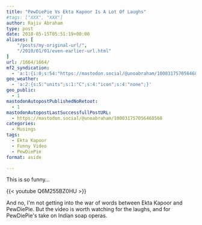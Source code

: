 ```yaml
---
title: "PewDiePie Vs Ekta Kapoor Is A Lot Of Laughs"
#tags: ["XXX", "XXX"]
author: Rajiv Abraham
type: post
date: 2018-05-15T05:51:19+00:00
aliases: [
    "/posts/my-original-url/",
    "/2010/01/01/even-earlier-url.html"
]
url: /1664/1664/
mf2_syndication:
  - 'a:1:{i:0;s:54:"https://mastodon.social/@unoabraham/100031757056468568";}'
geo_weather:
  - 'a:2:{s:5:"units";s:1:"C";s:4:"icon";s:4:"none";}'
geo_public:
  - 1
mastodonAutopostPublishedNoRetoot:
  - 1
mastodonAutopostLastSuccessfullPostURL:
  - https://mastodon.social/@unoabraham/100031757056468568
categories:
  - Musings
tags:
  - Ekta Kapoor
  - Funny Video
  - PewDiePie
format: aside

---
```

This is so funny…

{{< youtube Q6M255BZ0HU >}}

And no, I'm not getting into the war of words between Ekta Kapoor and PewDiePie. But the video is worth watching for the laughs, and for PewDiePie's take on Indian soap operas.